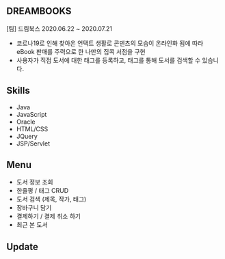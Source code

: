 ## DREAMBOOKS

[팀] 드림북스
2020.06.22 ~ 2020.07.21

* 코로나19로 인해 찾아온 언택트 생활로 콘덴츠의 모습이 온라인화 됨에 따라 <br>
eBook 판매를 주력으로 한 나만의 집콕 서점을 구현
* 사용자가 직접 도서에 대한 태그를 등록하고, 태그를 통해 도서를 검색할 수 있습니다.

## Skills
* Java
* JavaScript
* Oracle
* HTML/CSS
* JQuery
* JSP/Servlet

## Menu
* 도서 정보 조회
* 한줄평 / 태그 CRUD
* 도서 검색 (제목, 작가, 태그)
* 장바구니 담기
* 결제하기 / 결제 취소 하기
* 최근 본 도서

## Update
